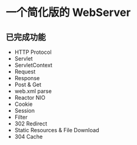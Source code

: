 # 一个简化版的 WebServer

## 已完成功能

- HTTP Protocol
- Servlet
- ServletContext
- Request
- Response
- Post & Get
- web.xml parse
- Reactor NIO
- Cookie
- Session
- Filter
- 302 Redirect
- Static Resources & File Download
- 304 Cache



